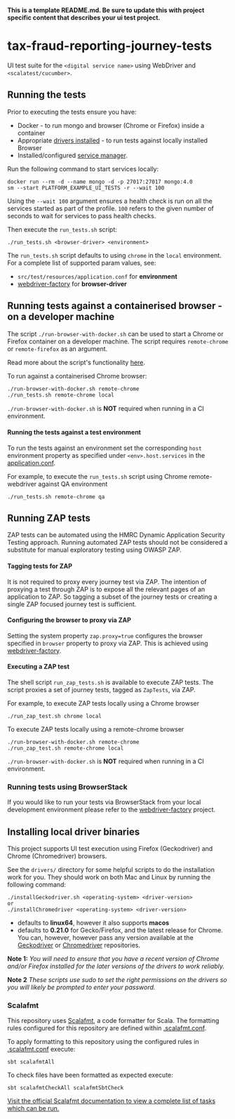 **This is a template README.md.  Be sure to update this with project specific content that describes your ui test project.**

# tax-fraud-reporting-journey-tests
UI test suite for the `<digital service name>` using WebDriver and `<scalatest/cucumber>`.  

## Running the tests

Prior to executing the tests ensure you have:
 - Docker - to run mongo and browser (Chrome or Firefox) inside a container 
 - Appropriate [drivers installed](#installing-local-driver-binaries) - to run tests against locally installed Browser
 - Installed/configured [service manager](https://github.com/hmrc/service-manager).  

Run the following command to start services locally:

    docker run --rm -d --name mongo -d -p 27017:27017 mongo:4.0
    sm --start PLATFORM_EXAMPLE_UI_TESTS -r --wait 100

Using the `--wait 100` argument ensures a health check is run on all the services started as part of the profile. `100` refers to the given number of seconds to wait for services to pass health checks.

Then execute the `run_tests.sh` script:

    ./run_tests.sh <browser-driver> <environment> 

The `run_tests.sh` script defaults to using `chrome` in the `local` environment.  For a complete list of supported param values, see:
 - `src/test/resources/application.conf` for **environment** 
 - [webdriver-factory](https://github.com/hmrc/webdriver-factory#2-instantiating-a-browser-with-default-options) for **browser-driver**

## Running tests against a containerised browser - on a developer machine

The script `./run-browser-with-docker.sh` can be used to start a Chrome or Firefox container on a developer machine. 
The script requires `remote-chrome` or `remote-firefox` as an argument.

Read more about the script's functionality [here](run-browser-with-docker.sh).

To run against a containerised Chrome browser:

```bash
./run-browser-with-docker.sh remote-chrome 
./run_tests.sh remote-chrome local
```

`./run-browser-with-docker.sh` is **NOT** required when running in a CI environment. 

#### Running the tests against a test environment

To run the tests against an environment set the corresponding `host` environment property as specified under
 `<env>.host.services` in the [application.conf](/src/test/resources/application.conf). 

For example, to execute the `run_tests.sh` script using Chrome remote-webdriver against QA environment 

    ./run_tests.sh remote-chrome qa

## Running ZAP tests

ZAP tests can be automated using the HMRC Dynamic Application Security Testing approach. Running 
automated ZAP tests should not be considered a substitute for manual exploratory testing using OWASP ZAP.

#### Tagging tests for ZAP

It is not required to proxy every journey test via ZAP. The intention of proxying a test through ZAP is to expose all the
 relevant pages of an application to ZAP. So tagging a subset of the journey tests or creating a 
 single ZAP focused journey test is sufficient.

#### Configuring the browser to proxy via ZAP 

Setting the system property `zap.proxy=true` configures the browser specified in `browser` property to proxy via ZAP. 
This is achieved using [webdriver-factory](https://github.com/hmrc/webdriver-factory#proxying-trafic-via-zap).

#### Executing a ZAP test

The shell script `run_zap_tests.sh` is available to execute ZAP tests. The script proxies a set of journey tests, 
tagged as `ZapTests`, via ZAP.  

For example, to execute ZAP tests locally using a Chrome browser

```
./run_zap_test.sh chrome local
```

To execute ZAP tests locally using a remote-chrome browser

```
./run-browser-with-docker.sh remote-chrome 
./run_zap_test.sh remote-chrome local
``` 

`./run-browser-with-docker.sh` is **NOT** required when running in a CI environment.

### Running tests using BrowserStack
If you would like to run your tests via BrowserStack from your local development environment please refer to the [webdriver-factory](https://github.com/hmrc/webdriver-factory/blob/main/README.md/#user-content-running-tests-using-browser-stack) project.

## Installing local driver binaries

This project supports UI test execution using Firefox (Geckodriver) and Chrome (Chromedriver) browsers. 

See the `drivers/` directory for some helpful scripts to do the installation work for you.  They should work on both Mac and Linux by running the following command:

    ./installGeckodriver.sh <operating-system> <driver-version>
    or
    ./installChromedriver <operating-system> <driver-version>

- *<operating-system>* defaults to **linux64**, however it also supports **macos**
- *<driver-version>* defaults to **0.21.0** for Gecko/Firefox, and the latest release for Chrome.  You can, however, however pass any version available at the [Geckodriver](https://github.com/mozilla/geckodriver/tags) or [Chromedriver](http://chromedriver.storage.googleapis.com/) repositories.

**Note 1:** *You will need to ensure that you have a recent version of Chrome and/or Firefox installed for the later versions of the drivers to work reliably.*

**Note 2** *These scripts use sudo to set the right permissions on the drivers so you will likely be prompted to enter your password.*

### Scalafmt
 This repository uses [Scalafmt](https://scalameta.org/scalafmt/), a code formatter for Scala. The formatting rules configured for this repository are defined within [.scalafmt.conf](.scalafmt.conf).

 To apply formatting to this repository using the configured rules in [.scalafmt.conf](.scalafmt.conf) execute:

 ```
 sbt scalafmtAll
 ```

 To check files have been formatted as expected execute:

 ```
 sbt scalafmtCheckAll scalafmtSbtCheck
 ```

[Visit the official Scalafmt documentation to view a complete list of tasks which can be run.](https://scalameta.org/scalafmt/docs/installation.html#task-keys)